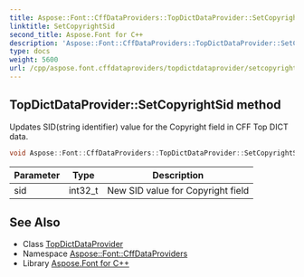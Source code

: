 ```yaml
---
title: Aspose::Font::CffDataProviders::TopDictDataProvider::SetCopyrightSid method
linktitle: SetCopyrightSid
second_title: Aspose.Font for C++
description: 'Aspose::Font::CffDataProviders::TopDictDataProvider::SetCopyrightSid method. Updates SID(string identifier) value for the Copyright field in CFF Top DICT data in C++.'
type: docs
weight: 5600
url: /cpp/aspose.font.cffdataproviders/topdictdataprovider/setcopyrightsid/
---
```

## TopDictDataProvider::SetCopyrightSid method


Updates SID(string identifier) value for the Copyright field in CFF Top DICT data.

```cpp
void Aspose::Font::CffDataProviders::TopDictDataProvider::SetCopyrightSid(int32_t sid)
```


| Parameter | Type | Description |
| --- | --- | --- |
| sid | int32_t | New SID value for Copyright field |

## See Also

* Class [TopDictDataProvider](../)
* Namespace [Aspose::Font::CffDataProviders](../../)
* Library [Aspose.Font for C++](../../../)
